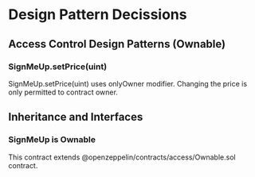 # Design Pattern Decissions

## Access Control Design Patterns (Ownable)
### SignMeUp.setPrice(uint)
SignMeUp.setPrice(uint) uses onlyOwner modifier. Changing the price is only permitted to contract owner.

## Inheritance and Interfaces
### SignMeUp is Ownable
This contract extends @openzeppelin/contracts/access/Ownable.sol contract.